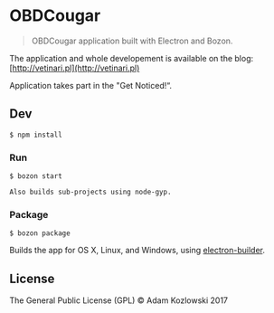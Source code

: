# OBDCougar

> OBDCougar application built with Electron and Bozon. 

The application and whole developement is available on the blog: [http://vetinari.pl](http://vetinari.pl)

Application takes part in the "Get Noticed!“.


## Dev

```
$ npm install
```

### Run

```
$ bozon start

Also builds sub-projects using node-gyp.
```

### Package

```
$ bozon package
```

Builds the app for OS X, Linux, and Windows, using [electron-builder](https://github.com/electron-userland/electron-builder).


## License

The General Public License (GPL) © Adam Kozlowski 2017
